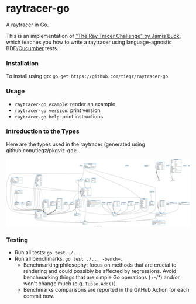 # raytracer-go

A raytracer in Go.

This is an implementation of ["The Ray Tracer Challenge" by Jamis Buck](https://pragprog.com/book/jbtracer/the-ray-tracer-challenge), which teaches you how to write a raytracer using language-agnostic BDD/[Cucumber](https://cucumber.io/) tests.

### Installation

To install using go: `go get https://github.com/tiegz/raytracer-go`

### Usage

* `raytracer-go example`: render an example
* `raytracer-go version`: print version
* `raytracer-go help`: print instructions

### Introduction to the Types

Here are the types used in the raytracer (generated using github.com/tiegz/pkgviz-go):

<img src="pkgviz.png" />

### Testing

- Run all tests: `go test ./...`
- Run all benchmarks: `go test ./... -bench=.`
  - Benchmarking philosophy: focus on methods that are crucial to rendering and could possibly be affected by regressions. Avoid benchmarking things that are simple Go operations (+-/\*) and/or won't change much (e.g. `Tuple.Add()`).
  - Benchmarks comparisons are reported in the GitHub Action for each commit now.
